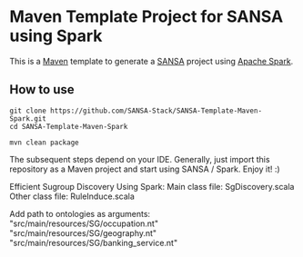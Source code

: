 Maven Template Project for SANSA using Spark
=============================

This is a [Maven](https://maven.apache.org/) template to generate a [SANSA](https://github.com/SANSA-Stack) project using [Apache Spark](http://spark.apache.org/).

How to use
----------

```
git clone https://github.com/SANSA-Stack/SANSA-Template-Maven-Spark.git
cd SANSA-Template-Maven-Spark

mvn clean package
````

The subsequent steps depend on your IDE. Generally, just import this repository as a Maven project and start using SANSA / Spark. Enjoy it! :)

Efficient Sugroup Discovery Using Spark:
Main class file: SgDiscovery.scala
Other class file: RuleInduce.scala

Add path to ontologies as arguments:
"src/main/resources/SG/occupation.nt"
"src/main/resources/SG/geography.nt"
"src/main/resources/SG/banking_service.nt"


